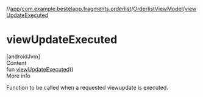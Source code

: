 //[app](../../index.md)/[com.example.bestelapp.fragments.orderlist](../index.md)/[OrderlistViewModel](index.md)/[viewUpdateExecuted](view-update-executed.md)



# viewUpdateExecuted  
[androidJvm]  
Content  
fun [viewUpdateExecuted](view-update-executed.md)()  
More info  


Function to be called when a requested viewupdate is executed.

  



